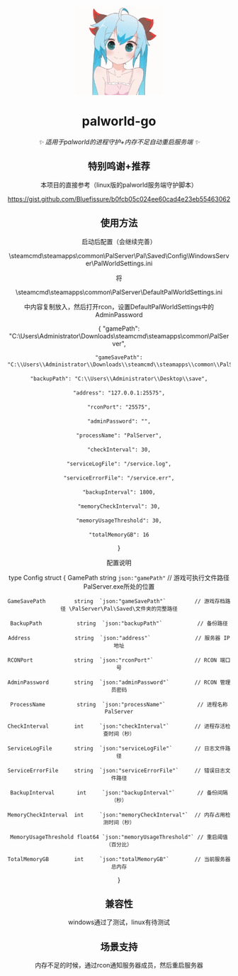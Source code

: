 <p align="center">
  <a href="https://www.github.com/hoshinonyaruko/palworld-go">
    <img src="pic/1.gif" width="200" height="200" alt="palworld-go">
  </a>
</p>

<div align="center">

# palworld-go

_✨ 适用于palworld的进程守护+内存不足自动重启服务端 ✨_  

## 特别鸣谢+推荐

本项目的直接参考（linux版的palworld服务端守护脚本）

https://gist.github.com/Bluefissure/b0fcb05c024ee60cad4e23eb55463062

## 使用方法
启动后配置（会继续完善）

\steamcmd\steamapps\common\PalServer\Pal\Saved\Config\WindowsServer\PalWorldSettings.ini

将

\steamcmd\steamapps\common\PalServer\DefaultPalWorldSettings.ini

中内容复制放入，然后打开rcon，设置DefaultPalWorldSettings中的AdminPassword

{
    "gamePath": "C:\\Users\\Administrator\\Downloads\\steamcmd\\steamapps\\common\\PalServer",

    "gameSavePath": "C:\\Users\\Administrator\\Downloads\\steamcmd\\steamapps\\common\\PalServer\\Pal\\Saved",

    "backupPath": "C:\\Users\\Administrator\\Desktop\\save",

    "address": "127.0.0.1:25575",

    "rconPort": "25575",

    "adminPassword": "",

    "processName": "PalServer",

    "checkInterval": 30,

    "serviceLogFile": "/service.log",

    "serviceErrorFile": "/service.err",

    "backupInterval": 1800,

    "memoryCheckInterval": 30,

    "memoryUsageThreshold": 30,

    "totalMemoryGB": 16
}

配置说明

type Config struct {
	GamePath             string  `json:"gamePath"`             // 游戏可执行文件路径PalServer.exe所处的位置

	GameSavePath         string  `json:"gameSavePath"`         // 游戏存档路径 \PalServer\Pal\Saved\文件夹的完整路径

	BackupPath           string  `json:"backupPath"`           // 备份路径

	Address              string  `json:"address"`              // 服务器 IP 地址

	RCONPort             string  `json:"rconPort"`             // RCON 端口号

	AdminPassword        string  `json:"adminPassword"`        // RCON 管理员密码

	ProcessName          string  `json:"processName"`          // 进程名称 PalServer

	CheckInterval        int     `json:"checkInterval"`        // 进程存活检查时间（秒）

	ServiceLogFile       string  `json:"serviceLogFile"`       // 日志文件路径

	ServiceErrorFile     string  `json:"serviceErrorFile"`     // 错误日志文件路径

	BackupInterval       int     `json:"backupInterval"`       // 备份间隔（秒）

	MemoryCheckInterval  int     `json:"memoryCheckInterval"`  // 内存占用检测时间（秒）

	MemoryUsageThreshold float64 `json:"memoryUsageThreshold"` // 重启阈值（百分比）

	TotalMemoryGB        int     `json:"totalMemoryGB"`        // 当前服务器总内存
}


## 兼容性
windows通过了测试，linux有待测试

## 场景支持

内存不足的时候，通过rcon通知服务器成员，然后重启服务器